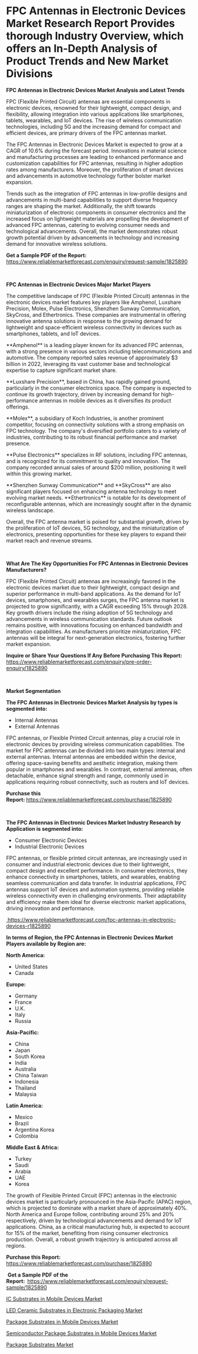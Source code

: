 <p><h1>FPC Antennas in Electronic Devices Market Research Report Provides thorough Industry Overview, which offers an In-Depth Analysis of Product Trends and New Market Divisions</h1></p><p><strong>FPC Antennas in Electronic Devices Market Analysis and Latest Trends</strong></p>
<p><p>FPC (Flexible Printed Circuit) antennas are essential components in electronic devices, renowned for their lightweight, compact design, and flexibility, allowing integration into various applications like smartphones, tablets, wearables, and IoT devices. The rise of wireless communication technologies, including 5G and the increasing demand for compact and efficient devices, are primary drivers of the FPC antennas market. </p><p>The FPC Antennas in Electronic Devices Market is expected to grow at a CAGR of 10.6% during the forecast period. Innovations in material science and manufacturing processes are leading to enhanced performance and customization capabilities for FPC antennas, resulting in higher adoption rates among manufacturers. Moreover, the proliferation of smart devices and advancements in automotive technology further bolster market expansion. </p><p>Trends such as the integration of FPC antennas in low-profile designs and advancements in multi-band capabilities to support diverse frequency ranges are shaping the market. Additionally, the shift towards miniaturization of electronic components in consumer electronics and the increased focus on lightweight materials are propelling the development of advanced FPC antennas, catering to evolving consumer needs and technological advancements. Overall, the market demonstrates robust growth potential driven by advancements in technology and increasing demand for innovative wireless solutions.</p></p>
<p><strong>Get a Sample PDF of the Report:&nbsp;</strong> <a href="https://www.reliablemarketforecast.com/enquiry/request-sample/1825890?utm_campaign=1169&utm_medium=2&utm_source=Github&utm_content=ia&utm_term=06042025&utm_id=fpc-antennas-in-electronic-devices">https://www.reliablemarketforecast.com/enquiry/request-sample/1825890</a></p>
<p>&nbsp;</p>
<p><strong>FPC Antennas in Electronic Devices Major Market Players</strong></p>
<p><p>The competitive landscape of FPC (Flexible Printed Circuit) antennas in the electronic devices market features key players like Amphenol, Luxshare Precision, Molex, Pulse Electronics, Shenzhen Sunway Communication, SkyCross, and Ethertronics. These companies are instrumental in offering innovative antenna solutions in response to the growing demand for lightweight and space-efficient wireless connectivity in devices such as smartphones, tablets, and IoT devices.</p><p>**Amphenol** is a leading player known for its advanced FPC antennas, with a strong presence in various sectors including telecommunications and automotive. The company reported sales revenue of approximately $3 billion in 2022, leveraging its vast customer base and technological expertise to capture significant market share.</p><p>**Luxshare Precision**, based in China, has rapidly gained ground, particularly in the consumer electronics space. The company is expected to continue its growth trajectory, driven by increasing demand for high-performance antennas in mobile devices as it diversifies its product offerings.</p><p>**Molex**, a subsidiary of Koch Industries, is another prominent competitor, focusing on connectivity solutions with a strong emphasis on FPC technology. The company's diversified portfolio caters to a variety of industries, contributing to its robust financial performance and market presence.</p><p>**Pulse Electronics** specializes in RF solutions, including FPC antennas, and is recognized for its commitment to quality and innovation. The company recorded annual sales of around $200 million, positioning it well within this growing market.</p><p>**Shenzhen Sunway Communication** and **SkyCross** are also significant players focused on enhancing antenna technology to meet evolving market needs. **Ethertronics** is notable for its development of reconfigurable antennas, which are increasingly sought after in the dynamic wireless landscape.</p><p>Overall, the FPC antenna market is poised for substantial growth, driven by the proliferation of IoT devices, 5G technology, and the miniaturization of electronics, presenting opportunities for these key players to expand their market reach and revenue streams.</p></p>
<p>&nbsp;</p>
<p><strong>What Are The Key Opportunities For FPC Antennas in Electronic Devices Manufacturers?</strong></p>
<p><p>FPC (Flexible Printed Circuit) antennas are increasingly favored in the electronic devices market due to their lightweight, compact design and superior performance in multi-band applications. As the demand for IoT devices, smartphones, and wearables surges, the FPC antenna market is projected to grow significantly, with a CAGR exceeding 15% through 2028. Key growth drivers include the rising adoption of 5G technology and advancements in wireless communication standards. Future outlook remains positive, with innovations focusing on enhanced bandwidth and integration capabilities. As manufacturers prioritize miniaturization, FPC antennas will be integral for next-generation electronics, fostering further market expansion.</p></p>
<p><strong>Inquire or Share Your Questions If Any Before Purchasing This Report:</strong> <a href="https://www.reliablemarketforecast.com/enquiry/pre-order-enquiry/1825890?utm_campaign=1169&utm_medium=2&utm_source=Github&utm_content=ia&utm_term=06042025&utm_id=fpc-antennas-in-electronic-devices">https://www.reliablemarketforecast.com/enquiry/pre-order-enquiry/1825890</a></p>
<p>&nbsp;</p>
<p><strong>Market Segmentation</strong></p>
<p><strong>The FPC Antennas in Electronic Devices Market Analysis by types is segmented into:</strong></p>
<p><ul><li>Internal Antennas</li><li>External Antennas</li></ul></p>
<p><p>FPC antennas, or Flexible Printed Circuit antennas, play a crucial role in electronic devices by providing wireless communication capabilities. The market for FPC antennas can be divided into two main types: internal and external antennas. Internal antennas are embedded within the device, offering space-saving benefits and aesthetic integration, making them popular in smartphones and wearables. In contrast, external antennas, often detachable, enhance signal strength and range, commonly used in applications requiring robust connectivity, such as routers and IoT devices.</p></p>
<p><strong>Purchase this Report:&nbsp;</strong><a href="https://www.reliablemarketforecast.com/purchase/1825890?utm_campaign=1169&utm_medium=2&utm_source=Github&utm_content=ia&utm_term=06042025&utm_id=fpc-antennas-in-electronic-devices">https://www.reliablemarketforecast.com/purchase/1825890</a></p>
<p>&nbsp;</p>
<p><strong>The FPC Antennas in Electronic Devices Market Industry Research by Application is segmented into:</strong></p>
<p><ul><li>Consumer Electronic Devices</li><li>Industrial Electronic Devices</li></ul></p>
<p><p>FPC antennas, or flexible printed circuit antennas, are increasingly used in consumer and industrial electronic devices due to their lightweight, compact design and excellent performance. In consumer electronics, they enhance connectivity in smartphones, tablets, and wearables, enabling seamless communication and data transfer. In industrial applications, FPC antennas support IoT devices and automation systems, providing reliable wireless connectivity even in challenging environments. Their adaptability and efficiency make them ideal for diverse electronic market applications, driving innovation and performance.</p></p>
<p><a href="https://www.reliablemarketforecast.com/fpc-antennas-in-electronic-devices-r1825890?utm_campaign=1169&utm_medium=2&utm_source=Github&utm_content=ia&utm_term=06042025&utm_id=fpc-antennas-in-electronic-devices">&nbsp;https://www.reliablemarketforecast.com/fpc-antennas-in-electronic-devices-r1825890</a></p>
<p><strong>In terms of Region, the FPC Antennas in Electronic Devices Market Players available by Region are:</strong></p>
<p>
    <p> <strong> North America: </strong>
        <ul>
            <li>United States</li>
            <li>Canada</li>
        </ul>
        </p> 
    <p> <strong> Europe: </strong>
        <ul>
            <li>Germany</li>
            <li>France</li>
            <li>U.K.</li>
            <li>Italy</li>
            <li>Russia</li>
        </ul>
        </p> 
    <p> <strong> Asia-Pacific: </strong>
        <ul>
            <li>China</li>
            <li>Japan</li>
            <li>South Korea</li>
            <li>India</li>
            <li>Australia</li>
            <li>China Taiwan</li>
            <li>Indonesia</li>
            <li>Thailand</li>
            <li>Malaysia</li>
        </ul>
        </p> 
    <p> <strong> Latin America: </strong>
        <ul>
            <li>Mexico</li>
            <li>Brazil</li>
            <li>Argentina Korea</li>
            <li>Colombia</li>
        </ul>
        </p> 
    <p> <strong> Middle East & Africa: </strong>
        <ul>
            <li>Turkey</li>
            <li>Saudi</li>
            <li>Arabia</li>
            <li>UAE</li>
            <li>Korea</li>
        </ul>
    </p>
    </p>
<p><p>The growth of Flexible Printed Circuit (FPC) antennas in the electronic devices market is particularly pronounced in the Asia-Pacific (APAC) region, which is projected to dominate with a market share of approximately 40%. North America and Europe follow, contributing around 25% and 20% respectively, driven by technological advancements and demand for IoT applications. China, as a critical manufacturing hub, is expected to account for 15% of the market, benefiting from rising consumer electronics production. Overall, a robust growth trajectory is anticipated across all regions.</p></p>
<p><strong>Purchase this Report: </strong><a href="https://www.reliablemarketforecast.com/purchase/1825890?utm_campaign=1169&utm_medium=2&utm_source=Github&utm_content=ia&utm_term=06042025&utm_id=fpc-antennas-in-electronic-devices">https://www.reliablemarketforecast.com/purchase/1825890</a></p>
<p>&nbsp;<strong>Get a Sample PDF of the Report:&nbsp;&nbsp;</strong><a href="https://www.reliablemarketforecast.com/enquiry/request-sample/1825890?utm_campaign=1169&utm_medium=2&utm_source=Github&utm_content=ia&utm_term=06042025&utm_id=fpc-antennas-in-electronic-devices">https://www.reliablemarketforecast.com/enquiry/request-sample/1825890</a></p>
<p><strong></strong></p>
<p><p><a href="https://github.com/steegeneat/Market-Research-Report-List-1/blob/main/ic-substrates-in-mobile-devices-market.md?utm_campaign=1169&utm_medium=2&utm_source=Github&utm_content=ia&utm_term=06042025&utm_id=fpc-antennas-in-electronic-devices">IC Substrates in Mobile Devices Market</a></p><p><a href="https://github.com/milievkulov/Market-Research-Report-List-1/blob/main/led-ceramic-substrates-in-electronic-packaging-market.md?utm_campaign=1169&utm_medium=2&utm_source=Github&utm_content=ia&utm_term=06042025&utm_id=fpc-antennas-in-electronic-devices">LED Ceramic Substrates in Electronic Packaging Market</a></p><p><a href="https://github.com/enieyfabius/Market-Research-Report-List-1/blob/main/package-substrates-in-mobile-devices-market.md?utm_campaign=1169&utm_medium=2&utm_source=Github&utm_content=ia&utm_term=06042025&utm_id=fpc-antennas-in-electronic-devices">Package Substrates in Mobile Devices Market</a></p><p><a href="https://github.com/lontohhikma/Market-Research-Report-List-1/blob/main/semiconductor-package-substrates-in-mobile-devices-market.md?utm_campaign=1169&utm_medium=2&utm_source=Github&utm_content=ia&utm_term=06042025&utm_id=fpc-antennas-in-electronic-devices">Semiconductor Package Substrates in Mobile Devices Market</a></p><p><a href="https://github.com/payareganiou/Market-Research-Report-List-1/blob/main/package-substrates-market.md?utm_campaign=1169&utm_medium=2&utm_source=Github&utm_content=ia&utm_term=06042025&utm_id=fpc-antennas-in-electronic-devices">Package Substrates Market</a></p></p>